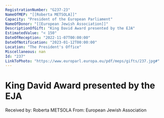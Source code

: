 ```yaml
---
RegistrationNumber: "G237-23"
NameOfMEP: "[[Roberta METSOLA]]"
Capacity: "President of the European Parliament"
NameOfDonor: "[[European Jewish Association]]"
DescriptionOfGift: "King David Award presented by the EJA"
EstimatedValue: "< 150"
DateOfReception: "2022-11-07T00:00:00"
DateOfNotification: "2023-01-12T00:00:00"
Location: "The President's Office"
Miscellaneous: nan
Id: "237"
LinkToPhoto: "https://www.europarl.europa.eu/pdf/meps/gifts/237.jpg#"
---
```


# King David Award presented by the EJA

Received by: Roberta METSOLA
From: European Jewish Association
